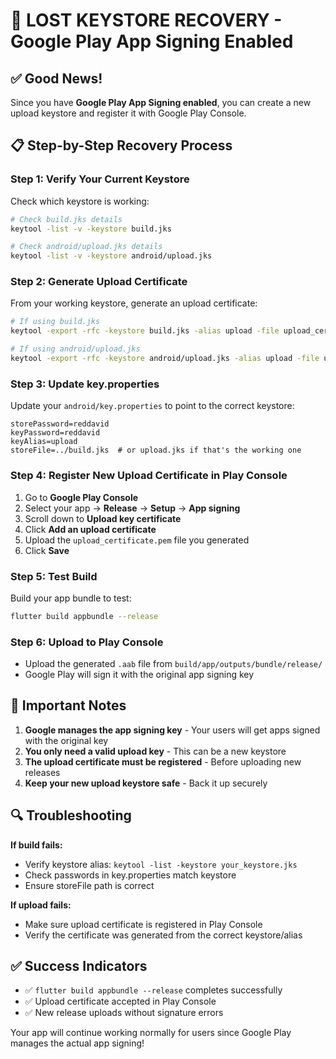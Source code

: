 # 🔑 LOST KEYSTORE RECOVERY - Google Play App Signing Enabled

## ✅ Good News!

Since you have **Google Play App Signing enabled**, you can create a new upload keystore and register it with Google Play Console.

## 📋 Step-by-Step Recovery Process

### Step 1: Verify Your Current Keystore

Check which keystore is working:

```bash
# Check build.jks details
keytool -list -v -keystore build.jks

# Check android/upload.jks details
keytool -list -v -keystore android/upload.jks
```

### Step 2: Generate Upload Certificate

From your working keystore, generate an upload certificate:

```bash
# If using build.jks
keytool -export -rfc -keystore build.jks -alias upload -file upload_certificate.pem

# If using android/upload.jks
keytool -export -rfc -keystore android/upload.jks -alias upload -file upload_certificate.pem
```

### Step 3: Update key.properties

Update your `android/key.properties` to point to the correct keystore:

```properties
storePassword=reddavid
keyPassword=reddavid
keyAlias=upload
storeFile=../build.jks  # or upload.jks if that's the working one
```

### Step 4: Register New Upload Certificate in Play Console

1. Go to **Google Play Console**
2. Select your app → **Release** → **Setup** → **App signing**
3. Scroll down to **Upload key certificate**
4. Click **Add an upload certificate**
5. Upload the `upload_certificate.pem` file you generated
6. Click **Save**

### Step 5: Test Build

Build your app bundle to test:

```bash
flutter build appbundle --release
```

### Step 6: Upload to Play Console

- Upload the generated `.aab` file from `build/app/outputs/bundle/release/`
- Google Play will sign it with the original app signing key

## 🚨 Important Notes

1. **Google manages the app signing key** - Your users will get apps signed with the original key
2. **You only need a valid upload key** - This can be a new keystore
3. **The upload certificate must be registered** - Before uploading new releases
4. **Keep your new upload keystore safe** - Back it up securely

## 🔍 Troubleshooting

**If build fails:**

- Verify keystore alias: `keytool -list -keystore your_keystore.jks`
- Check passwords in key.properties match keystore
- Ensure storeFile path is correct

**If upload fails:**

- Make sure upload certificate is registered in Play Console
- Verify the certificate was generated from the correct keystore/alias

## ✅ Success Indicators

- ✅ `flutter build appbundle --release` completes successfully
- ✅ Upload certificate accepted in Play Console
- ✅ New release uploads without signature errors

Your app will continue working normally for users since Google Play manages the actual app signing!
